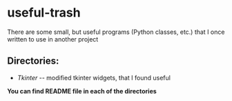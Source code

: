 # useful-trash
There are some small, but useful programs (Python classes, etc.) that I once written to use in another project

## Directories:
* *Tkinter* -- modified tkinter widgets, that I found useful

**You can find README file in each of the directories**
